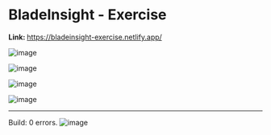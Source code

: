 # BladeInsight - Exercise

<b>Link: </b> https://bladeinsight-exercise.netlify.app/

![image](https://user-images.githubusercontent.com/79454375/186249890-fb3cc159-ebac-4191-b12f-9d69d6ae27c1.png)

![image](https://user-images.githubusercontent.com/79454375/186249483-dc6375ab-24e0-4016-a33b-b571ebde770c.png)

![image](https://user-images.githubusercontent.com/79454375/186212172-7eac0cc4-9ebb-4872-a163-8ff338140a4b.png)

![image](https://user-images.githubusercontent.com/79454375/186249399-6c715617-a8e7-4b4f-bd4c-504f19738bde.png)

<hr>

Build: 0 errors.
![image](https://user-images.githubusercontent.com/79454375/186438436-59bf2e84-7d8d-42a3-bb6e-31b192e6bd35.png)
